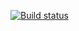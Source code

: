 [![Build status](https://ci.appveyor.com/api/projects/status/b4baws9iy9yennta?svg=true)](https://ci.appveyor.com/project/Toni133/pageobjects)